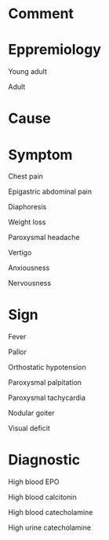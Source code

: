 # Comment

# Eppremiology

Young adult

Adult

# Cause

# Symptom

Chest pain

Epigastric abdominal pain

Diaphoresis

Weight loss

Paroxysmal headache

Vertigo

Anxiousness

Nervousness

# Sign

Fever

Pallor

Orthostatic hypotension

Paroxysmal palpitation

Paroxysmal tachycardia

Nodular goiter

Visual deficit

# Diagnostic

High blood EPO

High blood calcitonin

High blood catecholamine

High urine catecholamine

